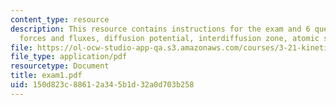 ```yaml
---
content_type: resource
description: This resource contains instructions for the exam and 6 questions on copupled
  forces and fluxes, diffusion potential, interdiffusion zone, atomic size.
file: https://ol-ocw-studio-app-qa.s3.amazonaws.com/courses/3-21-kinetic-processes-in-materials-spring-2006/150d823c88612a345b1d32a0d703b258_exam1.pdf
file_type: application/pdf
resourcetype: Document
title: exam1.pdf
uid: 150d823c-8861-2a34-5b1d-32a0d703b258
---
```

